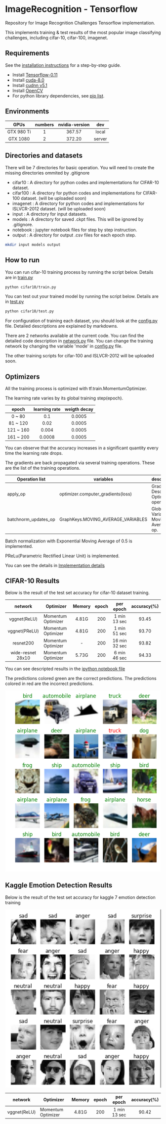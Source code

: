 # ImageRecognition - Tensorflow
Repository for Image Recognition Challenges
Tensorflow implementation.

This implements training & test results of the most popular image classifying challenges, including cifar-10, cifar-100, imagenet.

## Requirements
See the [installation instructions](../INSTALL.md) for a step-by-step guide.
- Install [Tensorflow-0.11](https://www.tensorflow.org/versions/r0.11/get_started/os_setup.html)
- Install [cuda-8.0](https://developer.nvidia.com/cuda-downloads)
- Install [cudnn v5.1](https://developer.nvidia.com/cudnn)
- Install [OpenCV](http://docs.opencv.org/2.4/doc/tutorials/introduction/linux_install/linux_install.html)
- For python library dependencies, see [pip list](pip_list.sh).

## Environments
| GPUs       | numbers | nvidia-version | dev    |
|:----------:|:-------:|:--------------:|:------:|
| GTX 980 Ti | 1       | 367.57         | local  |
| GTX 1080   | 2       | 372.20         | server |

## Directories and datasets
There will be 7 directories for basic operation. You will need to create the missing directories ommited by .gitignore

- cifar10 : A directory for python codes and implementations for CIFAR-10 dataset.
- cifar100 : A directory for python codes and implementations for CIFAR-100 dataset. (will be uploaded soon)
- imagenet : A directory for python codes and implementations for ISLVCR-2012 dataset. (will be uploaded soon)
- input : A directory for input datasets.
- models : A directory for saved .ckpt files. This will be ignored by .gitignore.
- notebook : jupyter notebook files for step by step instruction.
- output : A directory for output .csv files for each epoch step.
```bash
mkdir input models output
```

## How to run
You can run cifar-10 training process by running the script below. Details are in [train.py](cifar10/train.py)
```bash
python cifar10/train.py
```

You can test out your trained model by running the script below. Details are in [test.py](cifar10/test.py)
```bash
python cifar10/test.py
```

For configuration of training each dataset, you should look at the [config.py](cifar10/config.py) file.
Detailed descriptions are explained by markdowns.

There are 2 networks available at the current code.
You can find the detailed code description in [network.py](cifar10/network.py) file.
You can change the training network by changing the variable 'mode' in [config.py](cifar10/config.py) file.

The other training scripts for cifar-100 and ISLVCR-2012 will be uploaded soon.

## Optimizers
All the training process is optimized with tf.train.MomentumOptimizer.

The learning rate varies by its global training step(epoch).

|   epoch   | learning rate |  weigth decay |
|:---------:|:-------------:|:-------------:|
|   0 ~ 80  |      0.1      |     0.0005    |
|  81 ~ 120 |      0.02     |     0.0005    |
| 121 ~ 160 |     0.004     |     0.0005    |
| 161 ~ 200 |     0.0008    |     0.0005    |

You can observe that the accuracy increases in a significant quantity every time the learning rate drops.

The gradients are back propagated via several training operations.
These are the list of the training operations. 

| Operation list           | variables                             | description                          |
|--------------------------|---------------------------------------|--------------------------------------|
| apply\_op                | optimizer.computer\_gradients(loss)   | Gradient Descent Optimizer operation |
| batchnorm\_updates\_op   | GraphKeys.MOVING\_AVERAGE\_VARIABLES  | Global Variable Moving Average op.   |

Batch normalization with Exponential Moving Average of 0.5 is implemented.

PReLu(Parametric Rectified Linear Unit) is implemented.

You can see the details in [Implementation details](notebook/README.md)

## CIFAR-10 Results
Below is the result of the test set accuracy for cifar-10 dataset training.

| network           | Optimizer          | Memory | epoch | per epoch    | accuracy(%)     |
|:-----------------:|--------------------|:------:|:-----:|:------------:|:---------------:|
| vggnet(ReLU)      | Momentum Optimizer | 4.81G  | 200   | 1 min 13 sec  | 93.45          |
| vggnet(PReLU)     | Momentum Optimizer | 4.81G  | 200   | 1 min 51 sec  | 93.70          |
| resnet200         | Momentum Optimizer | -      | 200   | 16 min 32 sec | 93.82          |
| wide-resnet 28x10 | Momentum Optimizer | 5.73G  | 200   | 6 min 46 sec  | 94.33          |

You can see descripted results in the [ipython notebook file](notebook/cifar10_notebook.ipynb)

The predictions colored green are the correct predictions. The predictions colored in red are the incorrect predictions.

![alt text](result/cifar10_result.png "CIFAR-10 Test Results")

## Kaggle Emotion Detection Results
Below is the result of the test set accuracy for kaggle 7 emotion detection training

![alt text](result/emotion_detection_result.png "Emotion Detection Results")

| network           | Optimizer          | Memory | epoch | per epoch    | accuracy(%)     |
|:-----------------:|--------------------|:------:|:-----:|:------------:|:---------------:|
| vggnet(ReLU)      | Momentum Optimizer | 4.81G  | 200   | 1 min 13 sec  | 90.42          |
